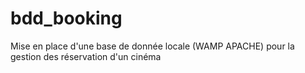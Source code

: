 # bdd_booking
Mise en place d'une base de donnée locale (WAMP APACHE) pour la gestion des réservation d'un cinéma
